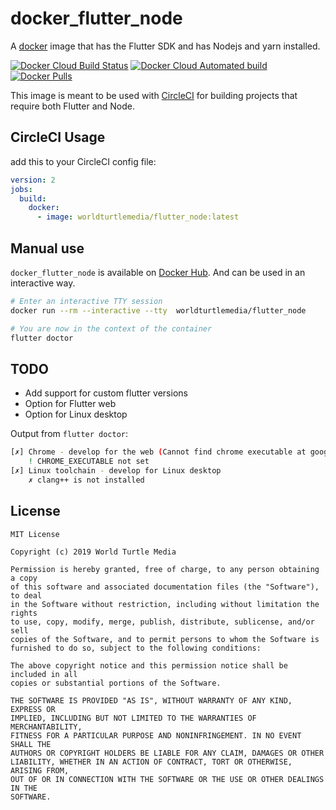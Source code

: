 # docker_flutter_node

A [docker](https://www.docker.com/) image that has the Flutter SDK and has Nodejs and yarn installed.

[![Docker Cloud Build Status](https://img.shields.io/docker/cloud/build/worldturtlemedia/flutter_node.svg)](https://cloud.docker.com/u/worldturtlemedia/repository/docker/worldturtlemedia/flutter_node) [![Docker Cloud Automated build](https://img.shields.io/docker/cloud/automated/worldturtlemedia/flutter_node.svg)](https://cloud.docker.com/u/worldturtlemedia/repository/docker/worldturtlemedia/flutter_node) [![Docker Pulls](https://img.shields.io/docker/pulls/worldturtlemedia/flutter_node.svg)](https://cloud.docker.com/u/worldturtlemedia/repository/docker/worldturtlemedia/flutter_node)

This image is meant to be used with [CircleCI](https://circleci.com) for building projects that require both Flutter and Node.

## CircleCI Usage

add this to your CircleCI config file:

```yaml
version: 2
jobs:
  build:
    docker:
      - image: worldturtlemedia/flutter_node:latest
```

## Manual use

`docker_flutter_node` is available on [Docker Hub](https://cloud.docker.com/u/worldturtlemedia/repository/docker/worldturtlemedia/flutter_node). And can be used in an interactive way.

```bash
# Enter an interactive TTY session
docker run --rm --interactive --tty  worldturtlemedia/flutter_node

# You are now in the context of the container
flutter doctor
```

## TODO

- Add support for custom flutter versions
- Option for Flutter web
- Option for Linux desktop

Output from `flutter doctor`:

```bash
[✗] Chrome - develop for the web (Cannot find chrome executable at google-chrome)
    ! CHROME_EXECUTABLE not set
[✗] Linux toolchain - develop for Linux desktop
    ✗ clang++ is not installed
```

## License

```text
MIT License

Copyright (c) 2019 World Turtle Media

Permission is hereby granted, free of charge, to any person obtaining a copy
of this software and associated documentation files (the "Software"), to deal
in the Software without restriction, including without limitation the rights
to use, copy, modify, merge, publish, distribute, sublicense, and/or sell
copies of the Software, and to permit persons to whom the Software is
furnished to do so, subject to the following conditions:

The above copyright notice and this permission notice shall be included in all
copies or substantial portions of the Software.

THE SOFTWARE IS PROVIDED "AS IS", WITHOUT WARRANTY OF ANY KIND, EXPRESS OR
IMPLIED, INCLUDING BUT NOT LIMITED TO THE WARRANTIES OF MERCHANTABILITY,
FITNESS FOR A PARTICULAR PURPOSE AND NONINFRINGEMENT. IN NO EVENT SHALL THE
AUTHORS OR COPYRIGHT HOLDERS BE LIABLE FOR ANY CLAIM, DAMAGES OR OTHER
LIABILITY, WHETHER IN AN ACTION OF CONTRACT, TORT OR OTHERWISE, ARISING FROM,
OUT OF OR IN CONNECTION WITH THE SOFTWARE OR THE USE OR OTHER DEALINGS IN THE
SOFTWARE.
```
